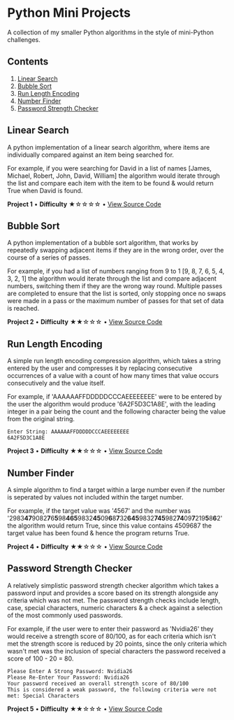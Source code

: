 # Python Mini Projects
A collection of my smaller Python algorithms in the style of mini-Python challenges.

## Contents
1. <a href="#linear-search">Linear Search</a>
2. <a href="#bubble-sort">Bubble Sort</a>
3. <a href="#run-length-encoding">Run Length Encoding</a>
4. <a href="#number-finder">Number Finder</a>
5. <a href="#password-strength-checker">Password Strength Checker</a>

## Linear Search
A python implementation of a linear search algorithm, where items are individually compared against an item being searched for.

For example, if you were searching for David in a list of names [James, Michael, Robert, John, David, William] the algorithm would iterate through the list and compare each item with the item to be found & would return True when David is found.

**Project 1** • **Difficulty** ★☆☆☆☆ • <a href="Programs/Linear-Search.py">View Source Code</a>

## Bubble Sort
A python implementation of a bubble sort algorithm, that works by repeatedly swapping adjacent items if they are in the wrong order, over the course of a series of passes.

For example, if you had a list of numbers ranging from 9 to 1 [9, 8, 7, 6, 5, 4, 3, 2, 1] the algorithm would iterate through the list and compare adjacent numbers, switching them if they are the wrong way round. Multiple passes are completed to ensure that the list is sorted, only stopping once no swaps were made in a pass or the maximum number of passes for that set of data is reached.

**Project 2** • **Difficulty** ★★☆☆☆ • <a href="Programs/Bubble-Sort.py">View Source Code</a>

## Run Length Encoding
A simple run length encoding compression algorithm, which takes a string entered by the user and compresses it by replacing consecutive occurrences of a value with a count of how many times that value occurs consecutively and the value itself.

For example, if 'AAAAAAFFDDDDDCCCAEEEEEEEE' were to be entered by the user the algorithm would produce '6A2F5D3C1A8E', with the leading integer in a pair being the count and the following character being the value from the original string. 
```
Enter String: AAAAAAFFDDDDDCCCAEEEEEEEE
6A2F5D3C1A8E
```
**Project 3** • **Difficulty** ★★☆☆☆ • <a href="Programs/Run-Length-Encoding.py">View Source Code</a>

## Number Finder
A simple algorithm to find a target within a large number even if the number is seperated by values not included within the target number.

For example, if the target value was '4567' and the number was '2983**47**9082**7**6**5**98**465**9832**45**09**6**8**7**32**645**9832**745**982**74**09**7**219**5**8**6**2' the algorithm would return True, since this value contains 4509687 the target value has been found & hence the program returns True.

**Project 4** • **Difficulty** ★★☆☆☆ • <a href="Programs/Number-Finder.py">View Source Code</a>

## Password Strength Checker
A relatively simplistic password strength checker algorithm which takes a password input and provides a score based on its strength alongside any criteria which was not met. The password strength checks include length, case, special characters, numeric characters & a check against a selection of the most commonly used passwords.

For example, if the user were to enter their password as 'Nvidia26' they would receive a strength score of 80/100, as for each criteria which isn't met the strength score is reduced by 20 points, since the only criteria which wasn't met was the inclusion of special characters the password received a score of 100 - 20 = 80.
```
Please Enter A Strong Password: Nvidia26
Please Re-Enter Your Password: Nvidia26
Your password received an overall strength score of 80/100
This is considered a weak password, the following criteria were not met: Special Characters
```
**Project 5** • **Difficulty** ★★☆☆☆ • <a href="Programs/Password-Strength-Checker.py">View Source Code</a>